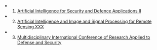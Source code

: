 
- 1. [Artificial Intelligence for Security and Defence Applications II](https://spie.org/ESI24D/conferencedetails/artificial-intelligence-security-defence?enableBackToBrowse=true#_=_)
- 2. [Artificial Intelligence and Image and Signal Processing for Remote Sensing XXX](https://spie.org/ESI24R/conferencedetails/ai-image-signal-processing-remote-sensing?enableBackToBrowse=true#_=_)
- 3. [Multidisciplinary International Conference of Research Applied to Defense and Security](https://www.micrads.org/index.php/en/)
